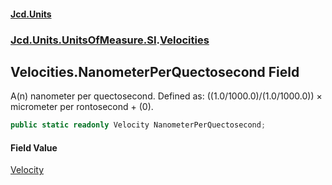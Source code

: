 #### [Jcd.Units](index.md 'index')
### [Jcd.Units.UnitsOfMeasure.SI](Jcd.Units.UnitsOfMeasure.SI.md 'Jcd.Units.UnitsOfMeasure.SI').[Velocities](Velocities.md 'Jcd.Units.UnitsOfMeasure.SI.Velocities')

## Velocities.NanometerPerQuectosecond Field

A(n) nanometer per quectosecond. Defined as: ((1.0/1000.0)/(1.0/1000.0)) × micrometer per rontosecond + (0).

```csharp
public static readonly Velocity NanometerPerQuectosecond;
```

#### Field Value
[Velocity](Velocity.md 'Jcd.Units.UnitTypes.Velocity')